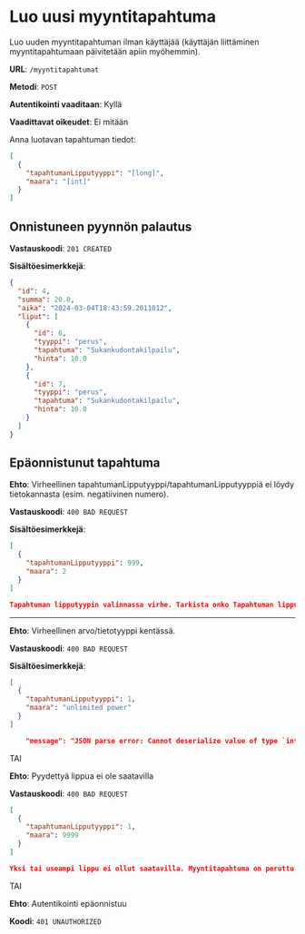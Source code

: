 # Luo uusi myyntitapahtuma

Luo uuden myyntitapahtuman ilman käyttäjää (käyttäjän liittäminen myyntitapahtumaan päivitetään apiin myöhemmin).

**URL**: `/myyntitapahtumat`

**Metodi**: `POST`

**Autentikointi vaaditaan**: Kyllä

**Vaadittavat oikeudet**: Ei mitään

Anna luotavan tapahtuman tiedot:

```json
[
  {
    "tapahtumanLipputyyppi": "[long]",
    "maara": "[int]"
  }
]
```

## Onnistuneen pyynnön palautus

**Vastauskoodi**: `201 CREATED`

**Sisältöesimerkkejä**:

```json
{
  "id": 4,
  "summa": 20.0,
  "aika": "2024-03-04T18:43:59.2011012",
  "liput": [
    {
      "id": 6,
      "tyyppi": "perus",
      "tapahtuma": "Sukankudontakilpailu",
      "hinta": 10.0
    },
    {
      "id": 7,
      "tyyppi": "perus",
      "tapahtuma": "Sukankudontakilpailu",
      "hinta": 10.0
    }
  ]
}
```

## Epäonnistunut tapahtuma

**Ehto**: Virheellinen tapahtumanLipputyyppi/tapahtumanLipputyyppiä ei löydy tietokannasta (esim. negatiivinen numero).

**Vastauskoodi**: `400 BAD REQUEST`

**Sisältöesimerkkejä**:

```json
[
  {
    "tapahtumanLipputyyppi": 999,
    "maara": 2
  }
]
```

```json
Tapahtuman lipputyypin valinnassa virhe. Tarkista onko Tapahtuman lipputyyppiä syöttämällä ID:lläsi olemassa (GET /tapahtumanlipputyypit).
```

---

**Ehto**: Virheellinen arvo/tietotyyppi kentässä.

**Vastauskoodi**: `400 BAD REQUEST`

**Sisältöesimerkkejä**:

```json
[
  {
    "tapahtumanLipputyyppi": 1,
    "maara": "unlimited power"
  }
]
```

```json
    "message": "JSON parse error: Cannot deserialize value of type `int`  from String \"unlimited power\": not a valid `int` value",
```

TAI

**Ehto**: Pyydettyä lippua ei ole saatavilla

**Vastauskoodi**: `400 BAD REQUEST`

```json
[
  {
    "tapahtumanLipputyyppi": 1,
    "maara": 9999
  }
]
```

```json
Yksi tai useampi lippu ei ollut saatavilla. Myyntitapahtuma on peruttu.
```

TAI

__Ehto__: Autentikointi epäonnistuu

__Koodi__: `401 UNAUTHORIZED`
